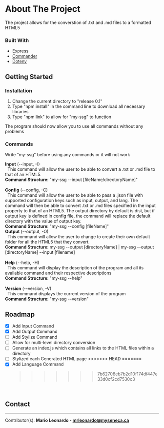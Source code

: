 # About The Project

The project allows for the converstion of .txt and .md files to a formatted HTML5

### Built With

- [Express](https://expressjs.com/)
- [Commander](https://www.npmjs.com/package/commander)
- [Dotenv](https://www.npmjs.com/package/dotenv)

## Getting Started

### Installation

1. Change the current directory to "release 0.1"
2. Type "npm install" in the command line to download all necessary libraries
3. Type "npm link" to allow for "my-ssg" to function

The program should now allow you to use all commands without any problems

### Commands

Write "my-ssg" before using any commands or it will not work

**Input** (--input, -I)
<br />
&nbsp;&nbsp;This command will allow the user to be able to convert a .txt or .md file to that of an HTML5.
<br />
**Command Structure**: "my-ssg --input [fileName/directoryName]"
<br />
<br />
**Config** (--config, -C)
<br />
&nbsp;&nbsp;This command will allow the user to be able to pass a .json file with supported configuration keys such as input, output, and lang. The command will then be able to convert .txt or .md files specified in the input property to that of an HTML5. The output directory by default is dist, but if output key is defined in config file, the command will replace the default directory with the value of output key.
<br />
**Command Structure**: "my-ssg --config [fileName]"
<br />
**Output** (--output, -O)
<br />
&nbsp;&nbsp;This command will allow the user to change to create their own default folder for all the HTML5 that they convert.
<br />
**Command Structure**: my-ssg --output [directoryName] | my-ssg --output [directoryName] --input [filename]
<br />
<br />
**Help** (--help, -H)
<br />
&nbsp;&nbsp;This command will display the description of the program and all its available command and their respective descriptions
<br />
**Command Structure**: "my-ssg --help"
<br />
<br />
**Version** (--version, -V)
<br />
&nbsp;&nbsp;This command displays the current version of the program
<br />
**Command Structure**: "my-ssg --version"
<br />

## Roadmap

- [x] Add Input Command
- [x] Add Output Command
- [ ] Add Stylize Command
- [ ] Allow for multi-level directory conversion
- [ ] Generate an index.js which contains all links to the HTML files within a directory
- [ ] Stylized each Generated HTML page
      <<<<<<< HEAD
      =======
- [x] Add Language Command
  > > > > > > > 7b62708eb7b2d10f174df447e33d0cf2cd7530c3

<br />

## Contact

---

Contributor(s): **Mario Leonardo - mrleonardo@myseneca.ca**
